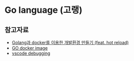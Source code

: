 # Go language (고랭)

## 참고자료
- [Golang과 docker를 이용한 개발환경 만들기 (feat. hot reload)](https://blog.puppyloper.com/menus/Golang/articles/Golang%EA%B3%BC%20docker%EB%A5%BC%20%EC%9D%B4%EC%9A%A9%ED%95%9C%20%EA%B0%9C%EB%B0%9C%ED%99%98%EA%B2%BD%20%EB%A7%8C%EB%93%A4%EA%B8%B0%20(feat.%20hot%20reload))
- [GO docker image](https://hub.docker.com/_/golang)
- [vscode debugging](https://mingrammer.com/debugging-containerized-go-app/)